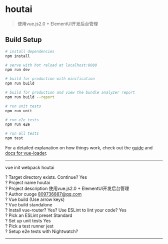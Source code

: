 # houtai

> 使用vue.js2.0 + ElementUI开发后台管理

## Build Setup

``` bash
# install dependencies
npm install

# serve with hot reload at localhost:8080
npm run dev

# build for production with minification
npm run build

# build for production and view the bundle analyzer report
npm run build --report

# run unit tests
npm run unit

# run e2e tests
npm run e2e

# run all tests
npm test
```

For a detailed explanation on how things work, check out the [guide](http://vuejs-templates.github.io/webpack/) and [docs for vue-loader](http://vuejs.github.io/vue-loader).

---------------------------------------------------------------------------------------------------------------
vue init webpack houtai  

? Target directory exists. Continue? Yes  
? Project name houtai  
? Project description 使用vue.js2.0 + ElementUI开发后台管理  
? Author cuoge <809736887@qq.com>  
? Vue build (Use arrow keys)  
? Vue build standalone  
? Install vue-router? Yes? Use ESLint to lint your code? Yes  
? Pick an ESLint preset Standard  
? Set up unit tests Yes  
? Pick a test runner jest  
? Setup e2e tests with Nightwatch?   

---------------------------------------------------------------------------------------------------------------
